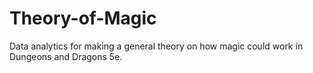 # Theory-of-Magic
Data analytics for making a general theory on how magic could work in Dungeons and Dragons 5e.
